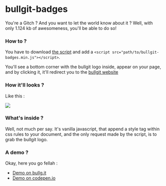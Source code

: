 # bullgit-badges
You're a Gitch ? And you want to let the world know about it ? Well, with only 1.124 kb of awesomeness, you'll be able to do so!

### How to ?
You have to download [the script](https://raw.githubusercontent.com/bullgit/bullgit-badges/master/bullgit-badges.min.js) and add a `<script src="path/to/bullgit-badges.min.js"></script>`.

You'll see a bottom corner with the bullgit logo inside, appear on your page, and by clicking it, it'll redirect you to the [bullgit website](http://bullg.it)

### How it'll looks ?

Like this  :

![](http://puu.sh/eB42F/45085c4bc2.png)

### What's inside ?
Well, not much per say. It's vanilla javascript, that append a style tag within css rules to your document, and the only request made by the script, is to grab the bullgit logo.

### A demo ?
Okay, here you go fellah :

* [Demo on bullg.it](http://bullg.it/bullgit-badges/)
* [Demo on codepen.io](http://s.codepen.io/LukyVj/full/9901afcd802ff0b22614be3c33ea995c?)

